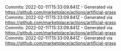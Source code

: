 Commits: 2022-02-11T15:33:09.841Z - Generated via https://github.com/marketplace/actions/artificial-grass
<br>
Commits: 2022-02-11T15:33:09.841Z - Generated via https://github.com/marketplace/actions/artificial-grass
<br>
Commits: 2022-02-11T15:33:09.841Z - Generated via https://github.com/marketplace/actions/artificial-grass
<br>
Commits: 2022-02-11T15:33:09.841Z - Generated via https://github.com/marketplace/actions/artificial-grass
<br>
